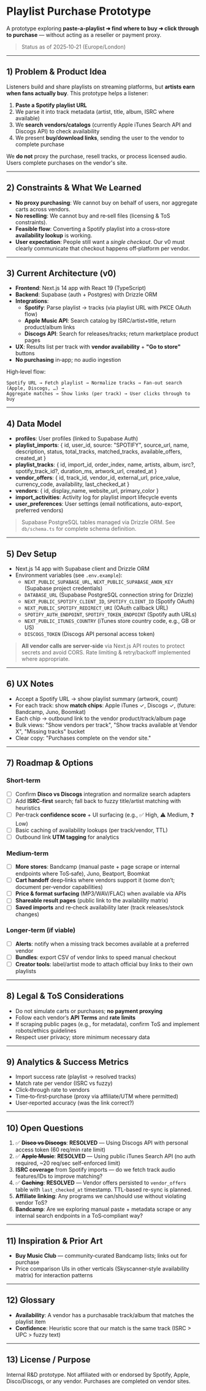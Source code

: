 # Playlist Purchase Prototype

A prototype exploring **paste-a-playlist ➜ find where to buy ➜ click through to purchase** — without acting as a reseller or payment proxy.

> Status as of 2025‑10‑21 (Europe/London)

---

## 1) Problem & Product Idea
Listeners build and share playlists on streaming platforms, but **artists earn when fans actually buy**. This prototype helps a listener:

1. **Paste a Spotify playlist URL**
2. We parse it into track metadata (artist, title, album, ISRC where available)
3. We **search vendors/catalogs** (currently Apple iTunes Search API and Discogs API) to check availability
4. We present **buy/download links**, sending the user to the vendor to complete purchase

We **do not** proxy the purchase, resell tracks, or process licensed audio. Users complete purchases on the vendor's site.

---

## 2) Constraints & What We Learned
- **No proxy purchasing**: We cannot buy on behalf of users, nor aggregate carts across vendors.
- **No reselling**: We cannot buy and re‑sell files (licensing & ToS constraints).
- **Feasible flow**: Converting a Spotify playlist into a cross‑store **availability lookup** is working.
- **User expectation**: People still want a *single checkout*. Our v0 must clearly communicate that checkout happens off‑platform per vendor.

---

## 3) Current Architecture (v0)
- **Frontend**: Next.js 14 app with React 19 (TypeScript)
- **Backend**: Supabase (auth + Postgres) with Drizzle ORM
- **Integrations**:
  - **Spotify**: Parse playlist → tracks (via playlist URL with PKCE OAuth flow)
  - **Apple Music API**: Search catalog by ISRC/artist+title, return product/album links
  - **Discogs API**: Search for releases/tracks; return marketplace product pages
- **UX**: Results list per track with **vendor availability** + **"Go to store"** buttons
- **No purchasing** in‑app; no audio ingestion

High‑level flow:
```
Spotify URL → Fetch playlist → Normalize tracks → Fan‑out search (Apple, Discogs, …) →
Aggregate matches → Show links (per track) → User clicks through to buy
```

---

## 4) Data Model
- **profiles**: User profiles (linked to Supabase Auth)
- **playlist_imports**: { id, user_id, source: "SPOTIFY", source_url, name, description, status, total_tracks, matched_tracks, available_offers, created_at }
- **playlist_tracks**: { id, import_id, order_index, name, artists, album, isrc?, spotify_track_id?, duration_ms, artwork_url, created_at }
- **vendor_offers**: { id, track_id, vendor_id, external_url, price_value, currency_code, availability, last_checked_at }
- **vendors**: { id, display_name, website_url, primary_color }
- **import_activities**: Activity log for playlist import lifecycle events
- **user_preferences**: User settings (email notifications, auto-export, preferred vendors)

> Supabase PostgreSQL tables managed via Drizzle ORM. See `db/schema.ts` for complete schema definition.

---

## 5) Dev Setup
- Next.js 14 app with Supabase client and Drizzle ORM
- Environment variables (see `.env.example`):
  - `NEXT_PUBLIC_SUPABASE_URL`, `NEXT_PUBLIC_SUPABASE_ANON_KEY` (Supabase project credentials)
  - `DATABASE_URL` (Supabase PostgreSQL connection string for Drizzle)
  - `NEXT_PUBLIC_SPOTIFY_CLIENT_ID`, `SPOTIFY_CLIENT_ID` (Spotify OAuth)
  - `NEXT_PUBLIC_SPOTIFY_REDIRECT_URI` (OAuth callback URL)
  - `SPOTIFY_AUTH_ENDPOINT`, `SPOTIFY_TOKEN_ENDPOINT` (Spotify auth URLs)
  - `NEXT_PUBLIC_ITUNES_COUNTRY` (iTunes store country code, e.g., GB or US)
  - `DISCOGS_TOKEN` (Discogs API personal access token)

> **All vendor calls are server‑side** via Next.js API routes to protect secrets and avoid CORS. Rate limiting & retry/backoff implemented where appropriate.

---

## 6) UX Notes
- Accept a Spotify URL → show playlist summary (artwork, count)
- For each track: show **match chips**: Apple iTunes ✓, Discogs ✓, (future: Bandcamp, Juno, Boomkat)
- Each chip → outbound link to the vendor product/track/album page
- Bulk views: "Show vendors per track", "Show tracks available at Vendor X", "Missing tracks" bucket
- Clear copy: "Purchases complete on the vendor site."

---

## 7) Roadmap & Options
### Short‑term
- [ ] Confirm **Disco vs Discogs** integration and normalize search adapters
- [ ] Add **ISRC‑first** search; fall back to fuzzy title/artist matching with heuristics
- [ ] Per‑track **confidence score** + UI surfacing (e.g., ✅ High, ⚠️ Medium, ❓ Low)
- [ ] Basic caching of availability lookups (per track/vendor, TTL)
- [ ] Outbound link **UTM tagging** for analytics

### Medium‑term
- [ ] **More stores**: Bandcamp (manual paste + page scrape or internal endpoints where ToS‑safe), Juno, Beatport, Boomkat
- [ ] **Cart handoff** deep‑links where vendors support it (some don’t; document per‑vendor capabilities)
- [ ] **Price & format surfacing** (MP3/WAV/FLAC) when available via APIs
- [ ] **Shareable result pages** (public link to the availability matrix)
- [ ] **Saved imports** and re‑check availability later (track releases/stock changes)

### Longer‑term (if viable)
- [ ] **Alerts**: notify when a missing track becomes available at a preferred vendor
- [ ] **Bundles**: export CSV of vendor links to speed manual checkout
- [ ] **Creator tools**: label/artist mode to attach official buy links to their own playlists

---

## 8) Legal & ToS Considerations
- Do not simulate carts or purchases; **no payment proxying**
- Follow each vendor’s **API Terms** and **rate limits**
- If scraping public pages (e.g., for metadata), confirm ToS and implement robots/ethics guidelines
- Respect user privacy; store minimum necessary data

---

## 9) Analytics & Success Metrics
- Import success rate (playlist → resolved tracks)
- Match rate per vendor (ISRC vs fuzzy)
- Click‑through rate to vendors
- Time‑to‑first‑purchase (proxy via affiliate/UTM where permitted)
- User‑reported accuracy (was the link correct?)

---

## 10) Open Questions
1. ✅ **~~Disco vs Discogs~~**: **RESOLVED** — Using Discogs API with personal access token (60 req/min rate limit)
2. ✅ **~~Apple Music~~**: **RESOLVED** — Using public iTunes Search API (no auth required, ~20 req/sec self-enforced limit)
3. **ISRC coverage** from Spotify imports — do we fetch track audio features/IDs to improve matching?
4. ✅ **~~Caching~~**: **RESOLVED** — Vendor offers persisted to `vendor_offers` table with `last_checked_at` timestamp. TTL-based re-sync is planned.
5. **Affiliate linking**: Any programs we can/should use without violating vendor ToS?
6. **Bandcamp**: Are we exploring manual paste + metadata scrape or any internal search endpoints in a ToS‑compliant way?

---

## 11) Inspiration & Prior Art
- **Buy Music Club** — community‑curated Bandcamp lists; links out for purchase
- Price comparison UIs in other verticals (Skyscanner‑style availability matrix) for interaction patterns

---

## 12) Glossary
- **Availability**: A vendor has a purchasable track/album that matches the playlist item
- **Confidence**: Heuristic score that our match is the same track (ISRC > UPC > fuzzy text)

---

## 13) License / Purpose
Internal R&D prototype. Not affiliated with or endorsed by Spotify, Apple, Disco/Discogs, or any vendor. Purchases are completed on vendor sites.


